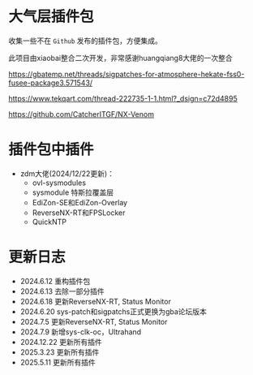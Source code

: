 # 大气层插件包
收集一些不在 `Github` 发布的插件包，方便集成。

此项目由xiaobai整合二次开发，非常感谢huangqiang8大佬的一次整合

https://gbatemp.net/threads/sigpatches-for-atmosphere-hekate-fss0-fusee-package3.571543/

https://www.tekqart.com/thread-222735-1-1.html?_dsign=c72d4895

https://github.com/CatcherITGF/NX-Venom

# 插件包中插件

- zdm大佬(2024/12/22更新)：
  - ovl-sysmodules
  - sysmodule 特斯拉覆盖层
  - EdiZon-SE和EdiZon-Overlay
  - ReverseNX-RT和FPSLocker
  - QuickNTP

# 更新日志
- 2024.6.12 重构插件包
- 2024.6.13 去除一部分插件
- 2024.6.18 更新ReverseNX-RT, Status Monitor
- 2024.6.20 sys-patch和sigpatchs正式更换为gba论坛版本
- 2024.7.5 更新ReverseNX-RT, Status Monitor
- 2024.7.9 新增sys-clk-oc，Ultrahand 
- 2024.12.22 更新所有插件
- 2025.3.23 更新所有插件
- 2025.5.11 更新所有插件